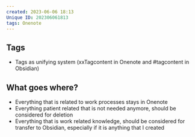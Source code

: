 ```yaml
---
created: 2023-06-06 18:13
Unique ID: 202306061813
tags: Onenote
---
```


## Tags

-   Tags as unifying system (xxTagcontent in Onenote and #tagcontent in Obsidian)

## What goes where?

-   Everything that is related to work processes stays in Onenote
-   Everything patient related that is not needed anymore, should be considered for deletion
-   Everything that is work related knowledge, should be considered for transfer to Obsidian, especially if it is anything that I created